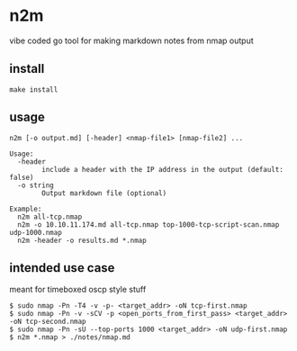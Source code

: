 # n2m

vibe coded go tool for making markdown notes from nmap output

## install
```
make install
```

## usage
```
n2m [-o output.md] [-header] <nmap-file1> [nmap-file2] ...

Usage:
  -header
        include a header with the IP address in the output (default: false)
  -o string
        Output markdown file (optional)

Example:
  n2m all-tcp.nmap
  n2m -o 10.10.11.174.md all-tcp.nmap top-1000-tcp-script-scan.nmap udp-1000.nmap
  n2m -header -o results.md *.nmap
```

## intended use case
meant for timeboxed oscp style stuff
```
$ sudo nmap -Pn -T4 -v -p- <target_addr> -oN tcp-first.nmap
$ sudo nmap -Pn -v -sCV -p <open_ports_from_first_pass> <target_addr> -oN tcp-second.nmap
$ sudo nmap -Pn -sU --top-ports 1000 <target_addr> -oN udp-first.nmap
$ n2m *.nmap > ./notes/nmap.md
```
